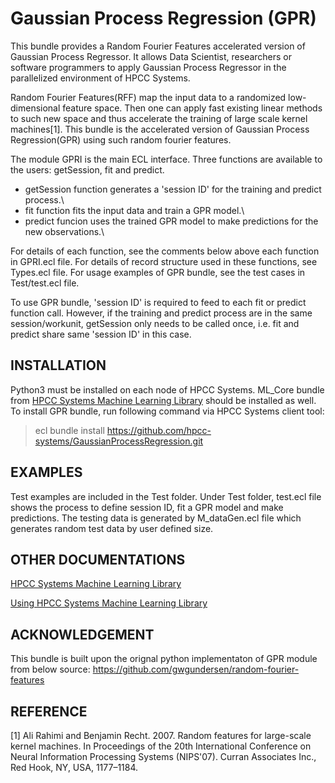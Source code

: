 # Gaussian Process Regression (GPR)
This bundle provides a Random Fourier Features accelerated version of Gaussian Process Regressor.
 It allows Data Scientist, researchers or software programmers to apply Gaussian Process Regressor
in the parallelized environment of HPCC Systems.

Random Fourier Features(RFF) map the input data to a randomized low-dimensional feature space.
Then one can apply fast existing linear methods to such new space and thus accelerate the
training of large scale kernel machines[1]. This bundle is the accelerated version of Gaussian
Process Regression(GPR) using such random fourier features.

The module GPRI is the main ECL interface. Three functions are available to the users: getSession,
fit and predict.

   - getSession function generates a 'session ID' for the training and predict process.\
   - fit function fits the input data and train a GPR model.\
   - predict funcion uses the trained GPR model to make predictions for the new observations.\

For details of each function, see the comments below above each function in GPRI.ecl file.
For details of record structure used in these functions, see Types.ecl file.
For usage examples of GPR bundle, see the test cases in Test/test.ecl file.

To use GPR bundle, 'session ID' is required to feed to each fit or predict function call.
However, if the training and predict process are in the same session/workunit, getSession
only needs to be called once, i.e. fit and predict share same 'session ID' in this case.

## INSTALLATION
Python3 must be installed on each node of HPCC Systems. ML_Core bundle from [HPCC Systems Machine Learning Library](https://hpccsystems.com/download/free-modules/machine-learning-library) should be installed as well. To install GPR bundle, run following command via HPCC
Systems client tool:

> ecl bundle install https://github.com/hpcc-systems/GaussianProcessRegression.git

## EXAMPLES
Test examples are included in the Test folder. Under Test folder, test.ecl file shows the process
to define session ID, fit a GPR model and make predictions. The testing data is generated by
M_dataGen.ecl file which generates random test data by user defined size.

## OTHER DOCUMENTATIONS
[HPCC Systems Machine Learning Library](https://hpccsystems.com/download/free-modules/machine-learning-library)

[Using HPCC Systems Machine Learning Library](https://hpccsystems.com/blog/HPCC-Sytems-Machine-Learning)

## ACKNOWLEDGEMENT
This bundle is built upon the orignal python implementaton of GPR module from below source:
https://github.com/gwgundersen/random-fourier-features

## REFERENCE

[1] Ali Rahimi and Benjamin Recht. 2007. Random features for large-scale kernel machines.
In Proceedings of the 20th International Conference on Neural Information Processing Systems
(NIPS'07). Curran Associates Inc., Red Hook, NY, USA, 1177–1184.
